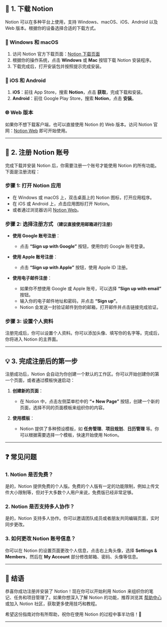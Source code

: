 ## 🎉 1. 下载 Notion

Notion 可以在多种平台上使用，支持 Windows、macOS、iOS、Android 以及 Web 版本。根据你的设备选择合适的下载方式。

### 🔽 Windows 和 macOS

1. 访问 Notion 官方下载页面：[Notion 下载页面](https://www.notion.so/desktop)
2. 根据你的操作系统，点击 **Windows** 或 **Mac** 按钮下载 Notion 安装程序。
3. 下载完成后，打开安装包并按照提示完成安装。

### 📱 iOS 和 Android

1. **iOS**：前往 App Store，搜索 **Notion**，点击 **获取**，完成下载和安装。
2. **Android**：前往 Google Play Store，搜索 **Notion**，点击 **安装**。

### 🌐 Web 版本

如果你不想下载客户端，也可以直接使用 Notion 的 Web 版本。访问 Notion 官网：[Notion Web](https://www.notion.so) 即可开始使用。

---

## 📝 2. 注册 Notion 账号

完成下载并安装 Notion 后，你需要注册一个账号才能使用 Notion 的所有功能。下面是注册流程：

### 步骤 1: 打开 Notion 应用

- 在 Windows 或 macOS 上，双击桌面上的 Notion 图标，打开应用程序。
- 在 iOS 或 Android 上，点击应用图标打开 Notion。
- 或者通过浏览器访问 [Notion Web](https://www.notion.so)。

### 步骤 2: 选择注册方式 `（建议直接使用邮箱进行注册）`

- **使用 Google 账号注册**：
  - 点击 **“Sign up with Google”** 按钮，使用你的 Google 账号登录。
  
- **使用 Apple 账号注册**：
  - 点击 **“Sign up with Apple”** 按钮，使用 Apple ID 注册。
  
- **使用电子邮件注册**：
  - 如果你不想使用 Google 或 Apple 账号，可以选择 **“Sign up with email”** 按钮。
  - 输入你的电子邮件地址和密码，并点击 **“Sign up”**。
  - Notion 会发送一封验证邮件到你的邮箱，打开邮件并点击链接完成验证。

### 步骤 3: 设置个人资料

注册完成后，你可以设置个人资料。你可以添加头像、填写你的名字等。完成后，你将进入 Notion 的主界面。

---

## 💡 3. 完成注册后的第一步

注册成功后，Notion 会自动为你创建一个默认的工作区。你可以开始创建你的第一个页面，或者通过模板快速启动：

1. **创建新的页面**：
   - 在 Notion 中，点击左侧菜单栏中的 **“+ New Page”** 按钮，创建一个新的页面，选择不同的页面模板来组织你的内容。

2. **使用模板**：
   - Notion 提供了多种预设模板，如 **任务管理**、**项目规划**、**日历管理** 等。你可以根据需要选择一个模板，快速开始使用 Notion。

---

## ❓ 常见问题

### 1. **Notion 是否免费？**

是的，Notion 提供免费的个人版。免费的个人版有一定的功能限制，例如上传文件大小限制等，但对于大多数个人用户来说，免费版已经非常足够。

### 2. **Notion 是否支持多人协作？**

是的，Notion 支持多人协作。你可以邀请团队成员或者朋友共同编辑页面，实时同步更改。

### 3. **如何更改 Notion 账号信息？**

你可以在 Notion 的设置页面更改个人信息，点击右上角头像，选择 **Settings & Members**，然后在 **My Account** 部分修改邮箱、密码、头像等信息。

---

## 🚀 结语

恭喜你成功注册并安装了 Notion！现在你可以开始利用 Notion 来组织你的笔记、任务和项目管理了。如果你想深入了解 Notion 的功能，推荐浏览其 [帮助中心](https://www.notion.so/help) 或加入 Notion 社区，获取更多使用技巧和教程。

希望这份指南对你有所帮助，祝你在使用 Notion 的过程中事半功倍！🎉

---
